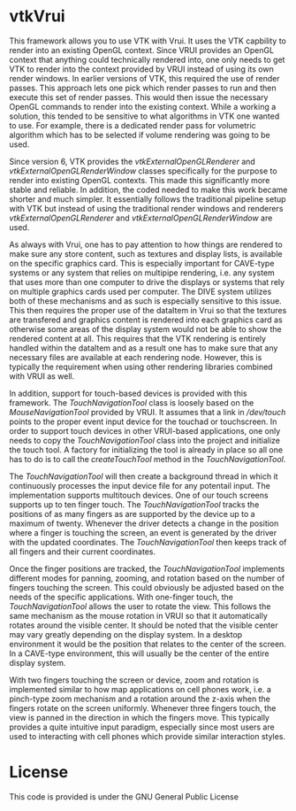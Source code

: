 # vtkVrui

This framework allows you to use VTK with Vrui. It uses the VTK
capbility to render into an existing OpenGL context. Since VRUI
provides an OpenGL context that anything could technically rendered
into, one only needs to get VTK to render into the context provided by
VRUI instead of using its own render windows. In earlier versions of
VTK, this required the use of render passes. This approach lets one
pick which render passes to run and then execute this set of render
passes. This would then issue the necessary OpenGL commands to render
into the existing context. While a working a solution, this tended to
be sensitive to what algorithms in VTK one wanted to use. For example,
there is a dedicated render pass for volumetric algorithm which has to
be selected if volume rendering was going to be used.

Since version 6, VTK provides the <em>vtkExternalOpenGLRenderer</em> and
<em>vtkExternalOpenGLRenderWindow</em> classes specifically for the
purpose to render into existing OpenGL contexts. This made this
significantly more stable and reliable. In addition, the coded needed
to make this work became shorter and much simpler. It essentially
follows the traditional pipeline setup with VTK but instead of using
the traditional render windows and renderers
<em>vtkExternalOpenGLRenderer</em> and
<em>vtkExternalOpenGLRenderWindow</em> are used.

As always with Vrui, one has to pay attention to how things are
rendered to make sure any store content, such as textures and display
lists, is available on the specific graphics card. This is especially
important for CAVE-type systems or any system that relies on multipipe
rendering, i.e. any system that uses more than one computer to drive
the displays or systems that rely on multiple graphics cards used per
computer. The DIVE system utilizes both of these mechanisms and as
such is especially sensitive to this issue. This then requires the
proper use of the dataItem in Vrui so that the textures are transfered
and graphics content is rendered into each graphics card as otherwise
some areas of the display system would not be able to show the
rendered content at all. This requires that the VTK rendering is
entirely handled within the dataItem and as a result one has to make
sure that any necessary files are available at each rendering
node. However, this is typically the requirement when using other
rendering libraries combined with VRUI as well.

In addition, support for touch-based devices is provided with this
framework. The <em>TouchNavigationTool</em> class is loosely based on
the <em>MouseNavigationTool</em> provided by VRUI. It assumes that a
link in <em>/dev/touch</em> points to the proper event input device for
the touchad or touchscreen. In order to support touch devices in other
VRUI-based applications, one only needs to copy the
<em>TouchNavigationTool</em> class into the project and initialize the
touch tool. A factory for initializing the tool is already in place so
all one has to do is to call the <em>createTouchTool</em> method in the
<em>TouchNavigationTool</em>.

The <em>TouchNavigationTool</em> will then create a background thread in
which it continuously processes the input device file for any
potentail input. The implementation supports multitouch devices. One
of our touch screens supports up to ten finger touch. The
<em>TouchNavigationTool</em> tracks the positions of as many fingers as
are supported by the device up to a maximum of twenty. Whenever the
driver detects a change in the position where a finger is touching the
screen, an event is generated by the driver with the updated
coordinates. The <em>TouchNavigationTool</em> then keeps track of all
fingers and their current coordinates.

Once the finger positions are tracked, the <em>TouchNavigationTool</em>
implements different modes for panning, zooming, and rotation based on
the number of fingers touching the screen. This could obviously be
adjusted based on the needs of the specific applications. With
one-finger touch, the <em>TouchNavigationTool</em> allows the user to
rotate the view. This follows the same mechanism as the mouse rotation
in VRUI so that it automatically rotates around the visible center. It
should be noted that the visible center may vary greatly depending on
the display system. In a desktop environment it would be the position
that relates to the center of the screen. In a CAVE-type environment,
this will usually be the center of the entire display system.

With two fingers touching the screen or device, zoom and rotation is
implemented similar to how map applications on cell phones work,
i.e. a pinch-type zoom mechanism and a rotation around the z-axis when
the fingers rotate on the screen uniformly. Whenever three fingers
touch, the view is panned in the direction in which the fingers
move. This typically provides a quite intuitive input paradigm,
especially since most users are used to interacting with cell phones
which provide similar interaction styles.

# License
This code is provided is under the GNU General Public License
